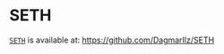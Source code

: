 # SETH

[`SETH`](https://github.com/DagmarIlz/SETH) is available at: https://github.com/DagmarIlz/SETH

